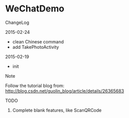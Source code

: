 # WeChatDemo

ChangeLog

  2015-02-24
  - clean Chinese command
  - add TakePhotoActivity

  2015-02-19
   - init


Note

  Follow the tutorial blog from: http://blog.csdn.net/guolin_blog/article/details/26365683

TODO
  
  1. Complete blank features, like ScanQRCode